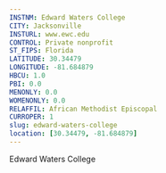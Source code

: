 ```yaml
---
INSTNM: Edward Waters College
CITY: Jacksonville
INSTURL: www.ewc.edu
CONTROL: Private nonprofit
ST_FIPS: Florida
LATITUDE: 30.34479
LONGITUDE: -81.684879
HBCU: 1.0
PBI: 0.0
MENONLY: 0.0
WOMENONLY: 0.0
RELAFFIL: African Methodist Episcopal
CURROPER: 1
slug: edward-waters-college
location: [30.34479, -81.684879]
---
```

Edward Waters College
